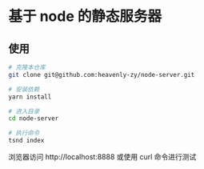 # 基于 node 的静态服务器

## 使用

```sh
# 克隆本仓库
git clone git@github.com:heavenly-zy/node-server.git

# 安装依赖
yarn install

# 进入目录
cd node-server

# 执行命令
tsnd index
```

浏览器访问 http://localhost:8888 或使用 curl 命令进行测试